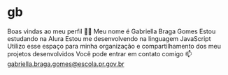 # gb
Boas vindas ao meu perfil 💙💙
Meu nome é Gabriella Braga Gomes
  Estou estudando na Alura
  Estou me desenvolvendo na linguagem JavaScript
  Utilizo esse espaço para minha organização e compartilhamento dos meu projetos desenvolvidos
  Você pode entrar em contato comigo 📫
   gabriella.braga.gomes@escola.pr.gov.br
   

